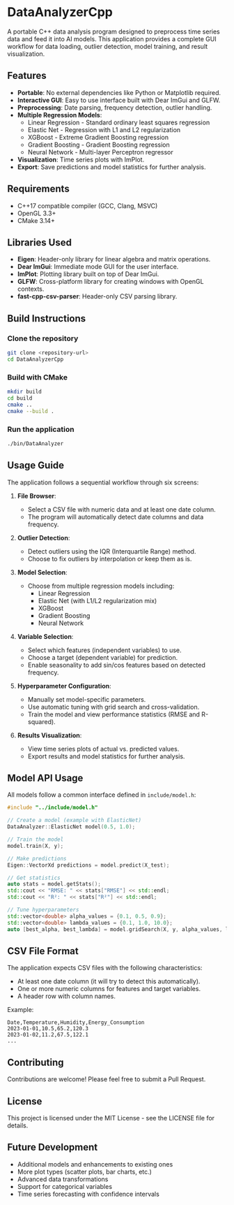 # DataAnalyzerCpp

A portable C++ data analysis program designed to preprocess time series data and feed it into AI models. This application provides a complete GUI workflow for data loading, outlier detection, model training, and result visualization.

## Features

- **Portable**: No external dependencies like Python or Matplotlib required.
- **Interactive GUI**: Easy to use interface built with Dear ImGui and GLFW.
- **Preprocessing**: Date parsing, frequency detection, outlier handling.
- **Multiple Regression Models**:
  - Linear Regression - Standard ordinary least squares regression
  - Elastic Net - Regression with L1 and L2 regularization
  - XGBoost - Extreme Gradient Boosting regression
  - Gradient Boosting - Gradient Boosting regression
  - Neural Network - Multi-layer Perceptron regressor
- **Visualization**: Time series plots with ImPlot.
- **Export**: Save predictions and model statistics for further analysis.

## Requirements

- C++17 compatible compiler (GCC, Clang, MSVC)
- OpenGL 3.3+
- CMake 3.14+

## Libraries Used

- **Eigen**: Header-only library for linear algebra and matrix operations.
- **Dear ImGui**: Immediate mode GUI for the user interface.
- **ImPlot**: Plotting library built on top of Dear ImGui.
- **GLFW**: Cross-platform library for creating windows with OpenGL contexts.
- **fast-cpp-csv-parser**: Header-only CSV parsing library.

## Build Instructions

### Clone the repository

```bash
git clone <repository-url>
cd DataAnalyzerCpp
```

### Build with CMake

```bash
mkdir build
cd build
cmake ..
cmake --build .
```

### Run the application

```bash
./bin/DataAnalyzer
```

## Usage Guide

The application follows a sequential workflow through six screens:

1. **File Browser**:
   - Select a CSV file with numeric data and at least one date column.
   - The program will automatically detect date columns and data frequency.

2. **Outlier Detection**:
   - Detect outliers using the IQR (Interquartile Range) method.
   - Choose to fix outliers by interpolation or keep them as is.

3. **Model Selection**:
   - Choose from multiple regression models including:
     - Linear Regression
     - Elastic Net (with L1/L2 regularization mix)
     - XGBoost
     - Gradient Boosting
     - Neural Network

4. **Variable Selection**:
   - Select which features (independent variables) to use.
   - Choose a target (dependent variable) for prediction.
   - Enable seasonality to add sin/cos features based on detected frequency.

5. **Hyperparameter Configuration**:
   - Manually set model-specific parameters.
   - Use automatic tuning with grid search and cross-validation.
   - Train the model and view performance statistics (RMSE and R-squared).

6. **Results Visualization**:
   - View time series plots of actual vs. predicted values.
   - Export results and model statistics for further analysis.

## Model API Usage

All models follow a common interface defined in `include/model.h`:

```cpp
#include "../include/model.h"

// Create a model (example with ElasticNet)
DataAnalyzer::ElasticNet model(0.5, 1.0);

// Train the model
model.train(X, y);

// Make predictions
Eigen::VectorXd predictions = model.predict(X_test);

// Get statistics
auto stats = model.getStats();
std::cout << "RMSE: " << stats["RMSE"] << std::endl;
std::cout << "R²: " << stats["R²"] << std::endl;

// Tune hyperparameters
std::vector<double> alpha_values = {0.1, 0.5, 0.9};
std::vector<double> lambda_values = {0.1, 1.0, 10.0};
auto [best_alpha, best_lambda] = model.gridSearch(X, y, alpha_values, lambda_values);
```

## CSV File Format

The application expects CSV files with the following characteristics:
- At least one date column (it will try to detect this automatically).
- One or more numeric columns for features and target variables.
- A header row with column names.

Example:

```
Date,Temperature,Humidity,Energy_Consumption
2023-01-01,10.5,65.2,120.3
2023-01-02,11.2,67.5,122.1
...
```

## Contributing

Contributions are welcome! Please feel free to submit a Pull Request.

## License

This project is licensed under the MIT License - see the LICENSE file for details.

## Future Development

- Additional models and enhancements to existing ones
- More plot types (scatter plots, bar charts, etc.)
- Advanced data transformations
- Support for categorical variables
- Time series forecasting with confidence intervals
